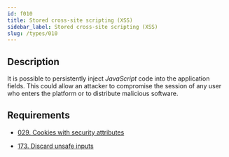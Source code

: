 ```yaml
---
id: f010
title: Stored cross-site scripting (XSS)
sidebar_label: Stored cross-site scripting (XSS)
slug: /types/010
---
```


## Description

It is possible to persistently inject *JavaScript*
code into the application fields.
This could allow an attacker to compromise the session of any user who enters
the platform or to distribute malicious software.

## Requirements

- [029. Cookies with security attributes](/criteria/session/029)

- [173. Discard unsafe inputs](/criteria/source/173)
